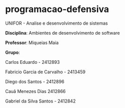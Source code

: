# programacao-defensiva

UNIFOR - Analise e desenvolvimento de sistemas

**Disciplina**: Ambientes de desenvolvimento de software

**Professor**: Miqueias Maia

**Grupo**:

Carlos Eduardo - 2412893

Fabricio Garcia de Carvalho - 2413459

Diego dos Santos - 2412896

Cauã Menezes Dias 2412866

Gabriel da Silva Santos - 2412842
